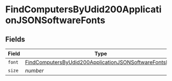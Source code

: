 # FindComputersByUdid200ApplicationJSONSoftwareFonts


## Fields

| Field                                                                                                                                       | Type                                                                                                                                        | Required                                                                                                                                    | Description                                                                                                                                 | Example                                                                                                                                     |
| ------------------------------------------------------------------------------------------------------------------------------------------- | ------------------------------------------------------------------------------------------------------------------------------------------- | ------------------------------------------------------------------------------------------------------------------------------------------- | ------------------------------------------------------------------------------------------------------------------------------------------- | ------------------------------------------------------------------------------------------------------------------------------------------- |
| `font`                                                                                                                                      | [FindComputersByUdid200ApplicationJSONSoftwareFontsFont](../../models/operations/findcomputersbyudid200applicationjsonsoftwarefontsfont.md) | :heavy_minus_sign:                                                                                                                          | N/A                                                                                                                                         |                                                                                                                                             |
| `size`                                                                                                                                      | *number*                                                                                                                                    | :heavy_minus_sign:                                                                                                                          | N/A                                                                                                                                         | 1                                                                                                                                           |